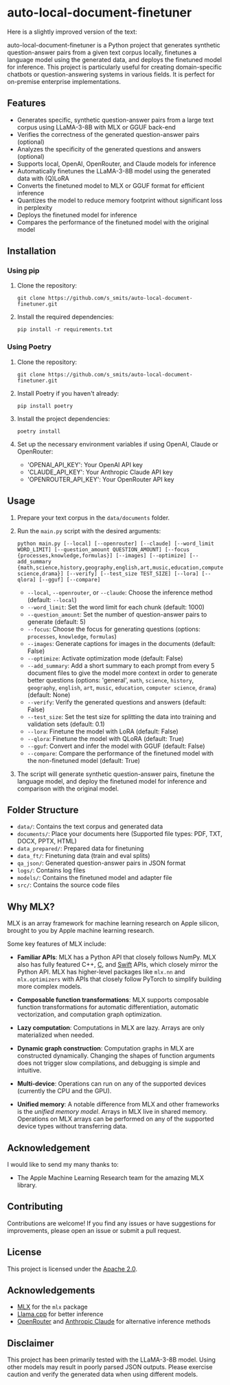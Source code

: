 # auto-local-document-finetuner

Here is a slightly improved version of the text:

auto-local-document-finetuner is a Python project that generates synthetic question-answer pairs from a given text corpus locally, finetunes a language model using the generated data, and deploys the finetuned model for inference. This project is particularly useful for creating domain-specific chatbots or question-answering systems in various fields. It is perfect for on-premise enterprise implementations.

## Features

- Generates specific, synthetic question-answer pairs from a large text corpus using LLaMA-3-8B with MLX or GGUF back-end
- Verifies the correctness of the generated question-answer pairs (optional)
- Analyzes the specificity of the generated questions and answers (optional)
- Supports local, OpenAI, OpenRouter, and Claude models for inference
- Automatically finetunes the LLaMA-3-8B model using the generated data with (Q)LoRA
- Converts the finetuned model to MLX or GGUF format for efficient inference
- Quantizes the model to reduce memory footprint without significant loss in perplexity
- Deploys the finetuned model for inference
- Compares the performance of the finetuned model with the original model


## Installation

### Using pip

1. Clone the repository:
   ```
   git clone https://github.com/s_smits/auto-local-document-finetuner.git
   ```

2. Install the required dependencies:
   ```
   pip install -r requirements.txt
   ```

### Using Poetry

1. Clone the repository:
   ```
   git clone https://github.com/s_smits/auto-local-document-finetuner.git
   ```

2. Install Poetry if you haven't already:
   ```
   pip install poetry
   ```

3. Install the project dependencies:
   ```
   poetry install
   ```

3. Set up the necessary environment variables if using OpenAI, Claude or OpenRouter:
   - 'OPENAI_API_KEY': Your OpenAI API key
   - 'CLAUDE_API_KEY': Your Anthropic Claude API key
   - 'OPENROUTER_API_KEY': Your OpenRouter API key

## Usage

1. Prepare your text corpus in the `data/documents` folder.

2. Run the `main.py` script with the desired arguments:
   ```
   python main.py [--local] [--openrouter] [--claude] [--word_limit WORD_LIMIT] [--question_amount QUESTION_AMOUNT] [--focus {processes,knowledge,formulas}] [--images] [--optimize] [--add_summary {math,science,history,geography,english,art,music,education,computer science,drama}] [--verify] [--test_size TEST_SIZE] [--lora] [--qlora] [--gguf] [--compare]
   ```

   - `--local`, `--openrouter`, or `--claude`: Choose the inference method (default: `--local`)
   - `--word_limit`: Set the word limit for each chunk (default: 1000)
   - `--question_amount`: Set the number of question-answer pairs to generate (default: 5)
   - `--focus`: Choose the focus for generating questions (options: `processes`, `knowledge`, `formulas`)
   - `--images`: Generate captions for images in the documents (default: False)
   - `--optimize`: Activate optimization mode (default: False)
   - `--add_summary`: Add a short summary to each prompt from every 5 document files to give the model more context in order to generate better questions (options: 'general', `math`, `science`, `history`, `geography`, `english`, `art`, `music`, `education`, `computer science`, `drama`) (default: None)
   - `--verify`: Verify the generated questions and answers (default: False)
   - `--test_size`: Set the test size for splitting the data into training and validation sets (default: 0.1)
   - `--lora`: Finetune the model with LoRA (default: False)
   - `--qlora`: Finetune the model with QLoRA (default: True)
   - `--gguf`: Convert and infer the model with GGUF (default: False)
   - `--compare`: Compare the performance of the finetuned model with the non-finetuned model (default: True)

3. The script will generate synthetic question-answer pairs, finetune the language model, and deploy the finetuned model for inference and comparison with the original model.

## Folder Structure

- `data/`: Contains the text corpus and generated data
- `documents/`: Place your documents here (Supported file types: PDF, TXT, DOCX, PPTX, HTML)
- `data_prepared/`: Prepared data for finetuning
- `data_ft/`: Finetuning data (train and eval splits)
- `qa_json/`: Generated question-answer pairs in JSON format
- `logs/`: Contains log files
- `models/`: Contains the finetuned model and adapter file
- `src/`: Contains the source code files

## Why MLX?

MLX is an array framework for machine learning research on Apple silicon,
brought to you by Apple machine learning research.

Some key features of MLX include:

- **Familiar APIs**: MLX has a Python API that closely follows NumPy.  MLX
   also has fully featured C++, [C](https://github.com/ml-explore/mlx-c), and
   [Swift](https://github.com/ml-explore/mlx-swift/) APIs, which closely mirror
   the Python API.  MLX has higher-level packages like `mlx.nn` and
   `mlx.optimizers` with APIs that closely follow PyTorch to simplify building
   more complex models.

- **Composable function transformations**: MLX supports composable function
   transformations for automatic differentiation, automatic vectorization,
   and computation graph optimization.

- **Lazy computation**: Computations in MLX are lazy. Arrays are only
   materialized when needed.

- **Dynamic graph construction**: Computation graphs in MLX are constructed
   dynamically. Changing the shapes of function arguments does not trigger
   slow compilations, and debugging is simple and intuitive.

- **Multi-device**: Operations can run on any of the supported devices
   (currently the CPU and the GPU).

- **Unified memory**: A notable difference from MLX and other frameworks
   is the *unified memory model*. Arrays in MLX live in shared memory.
   Operations on MLX arrays can be performed on any of the supported
   device types without transferring data.

## Acknowledgement

I would like to send my many thanks to:

- The Apple Machine Learning Research team for the amazing MLX library.

## Contributing

Contributions are welcome! If you find any issues or have suggestions for improvements, please open an issue or submit a pull request.

## License

This project is licensed under the [Apache 2.0](LICENSE).

## Acknowledgements

- [MLX](https://github.com/ml-explore/mlx) for the `mlx` package
- [Llama.cpp](https://github.com/ggerganov/llama.cpp) for better inference
- [OpenRouter](https://openrouter.ai/) and [Anthropic Claude](https://www.anthropic.com/) for alternative inference methods

## Disclaimer

This project has been primarily tested with the LLaMA-3-8B model. Using other models may result in poorly parsed JSON outputs. Please exercise caution and verify the generated data when using different models.
